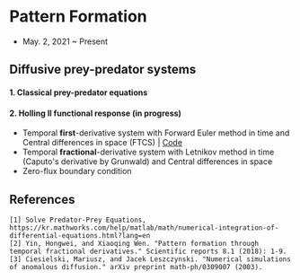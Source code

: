 # Pattern Formation
- May. 2, 2021 ~ Present

## Diffusive prey-predator systems 
#### 1. Classical prey-predator equations
#### 2. Holling II functional response (in progress)
- Temporal **first**-derivative system with Forward Euler method in time and Central differences in space (FTCS) | [Code](https://github.com/OH-Seoyoung/Pattern_Formation/blob/master/diffusive_prey-predator_systems/FTCS_first-derivative_Holling_II_functional_response.m)  
- Temporal **fractional**-derivative system with Letnikov method in time (Caputo's derivative by Grunwald) and Central differences in space
- Zero-flux boundary condition
  
## References
```
[1] Solve Predator-Prey Equations, https://kr.mathworks.com/help/matlab/math/numerical-integration-of-differential-equations.html?lang=en
[2] Yin, Hongwei, and Xiaoqing Wen. "Pattern formation through temporal fractional derivatives." Scientific reports 8.1 (2018): 1-9.
[3] Ciesielski, Mariusz, and Jacek Leszczynski. "Numerical simulations of anomalous diffusion." arXiv preprint math-ph/0309007 (2003).
```
